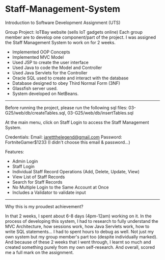 # Staff-Management-System
Introduction to Software Development Assignment (UTS)

Group Project: IoTBay website (sells IoT gadgets online)
Each group member are to develop one component/part of the project. I was assigned the Staff Management System to work on for 2 weeks.

- Implemented OOP Concepts
- Implemented MVC Model 
- Used JSP to create the user interface
- Used Java to code the Model and Controller
- Used Java Servlets for the Controller
- Oracle SQL used to create and interact with the database
- Database designed to obey Third Normal Form (3NF)
- Glassfish server used. 
- System developed on NetBeans. 

--------------------------------------------------------

Before running the project, please run the following sql files: 03-G25/web/db/createTables.sql, 03-G25/web/db/insertTables.sql

At the main menu, click on Staff Login to access the Staff Management System. 

Credentials: 
    Email: jarettthelegend@gmail.com
    Password: FortniteGamer$1233 (I didn't choose this email & password...)

Features:
- Admin Login
- Staff Login
- Individual Staff Record Operations (Add, Delete, Update, View)
- View List of Staff Records
- Search for Staff Records
- No Multiple Login to the Same Account at Once
- Includes a Validator to validate input 

--------------------------------------------------------

Why this is my proudest achievement?

In that 2 weeks, I spent about 6-8 days (4pm-12am) working on it. In the process of developing this system, I had to research to fully understand the MVC Architecture, how sessions work, how Java Servlets work, how to write SQL statements... I had to spent hours to debug as well. Not just my own system but my group member's part too (despite individually marked). And because of these 2 weeks that I went through, I learnt so much and created something purely from my own self-research. And overall, scored me a full mark on the assignment. 
